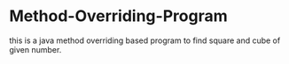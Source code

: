 # Method-Overriding-Program
this is a java method overriding based program to find square and cube of given number.
